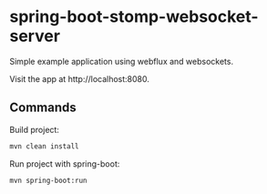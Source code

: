 # spring-boot-stomp-websocket-server

Simple example application using webflux and websockets.

Visit the app at http://localhost:8080.

## Commands

Build project:

```bash
mvn clean install
```

Run project with spring-boot:

```bash
mvn spring-boot:run
```
